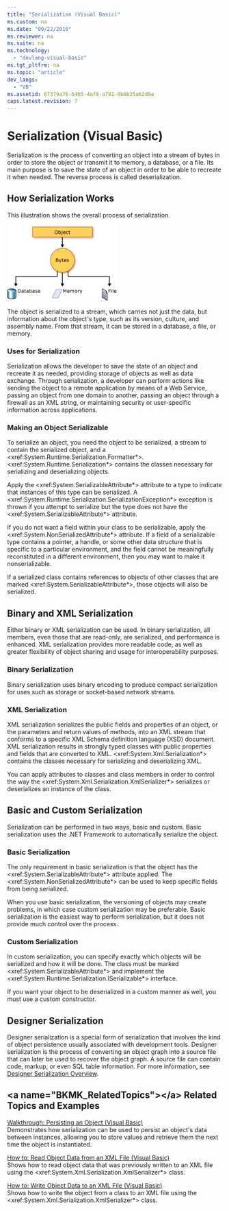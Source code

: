 ```yaml
---
title: "Serialization (Visual Basic)"
ms.custom: na
ms.date: "09/22/2016"
ms.reviewer: na
ms.suite: na
ms.technology: 
  - "devlang-visual-basic"
ms.tgt_pltfrm: na
ms.topic: "article"
dev_langs: 
  - "VB"
ms.assetid: 67379a76-5465-4af8-a781-0b0b25a62d9a
caps.latest.revision: 7
---
```

# Serialization (Visual Basic)
Serialization is the process of converting an object into a stream of bytes in order to store the object or transmit it to memory, a database, or a file. Its main purpose is to save the state of an object in order to be able to recreate it when needed. The reverse process is called deserialization.  
  
## How Serialization Works  
 This illustration shows the overall process of serialization.  
  
 ![Serialization Graphic](../vs140/media/serialization.gif "serialization")  
  
 The object is serialized to a stream, which carries not just the data, but information about the object's type, such as its version, culture, and assembly name. From that stream, it can be stored in a database, a file, or memory.  
  
### Uses for Serialization  
 Serialization allows the developer to save the state of an object and recreate it as needed, providing storage of objects as well as data exchange. Through serialization, a developer can perform actions like sending the object to a remote application by means of a Web Service, passing an object from one domain to another, passing an object through a firewall as an XML string, or maintaining security or user-specific information across applications.  
  
### Making an Object Serializable  
 To serialize an object, you need the object to be serialized, a stream to contain the serialized object, and a \<xref:System.Runtime.Serialization.Formatter*>. \<xref:System.Runtime.Serialization*> contains the classes necessary for serializing and deserializing objects.  
  
 Apply the \<xref:System.SerializableAttribute*> attribute to a type to indicate that instances of this type can be serialized. A \<xref:System.Runtime.Serialization.SerializationException*> exception is thrown if you attempt to serialize but the type does not have the \<xref:System.SerializableAttribute*> attribute.  
  
 If you do not want a field within your class to be serializable, apply the \<xref:System.NonSerializedAttribute*> attribute. If a field of a serializable type contains a pointer, a handle, or some other data structure that is specific to a particular environment, and the field cannot be meaningfully reconstituted in a different environment, then you may want to make it nonserializable.  
  
 If a serialized class contains references to objects of other classes that are marked \<xref:System.SerializableAttribute*>, those objects will also be serialized.  
  
## Binary and XML Serialization  
 Either binary or XML serialization can be used. In binary serialization, all members, even those that are read-only, are serialized, and performance is enhanced. XML serialization provides more readable code, as well as greater flexibility of object sharing and usage for interoperability purposes.  
  
### Binary Serialization  
 Binary serialization uses binary encoding to produce compact serialization for uses such as storage or socket-based network streams.  
  
### XML Serialization  
 XML serialization serializes the public fields and properties of an object, or the parameters and return values of methods, into an XML stream that conforms to a specific XML Schema definition language (XSD) document. XML serialization results in strongly typed classes with public properties and fields that are converted to XML. \<xref:System.Xml.Serialization*> contains the classes necessary for serializing and deserializing XML.  
  
 You can apply attributes to classes and class members in order to control the way the \<xref:System.Xml.Serialization.XmlSerializer*> serializes or deserializes an instance of the class.  
  
## Basic and Custom Serialization  
 Serialization can be performed in two ways, basic and custom. Basic serialization uses the .NET Framework to automatically serialize the object.  
  
### Basic Serialization  
 The only requirement in basic serialization is that the object has the \<xref:System.SerializableAttribute*> attribute applied. The \<xref:System.NonSerializedAttribute*> can be used to keep specific fields from being serialized.  
  
 When you use basic serialization, the versioning of objects may create problems, in which case custom serialization may be preferable. Basic serialization is the easiest way to perform serialization, but it does not provide much control over the process.  
  
### Custom Serialization  
 In custom serialization, you can specify exactly which objects will be serialized and how it will be done. The class must be marked \<xref:System.SerializableAttribute*> and implement the \<xref:System.Runtime.Serialization.ISerializable*> interface.  
  
 If you want your object to be deserialized in a custom manner as well, you must use a custom constructor.  
  
## Designer Serialization  
 Designer serialization is a special form of serialization that involves the kind of object persistence usually associated with development tools. Designer serialization is the process of converting an object graph into a source file that can later be used to recover the object graph. A source file can contain code, markup, or even SQL table information. For more information, see [Designer Serialization Overview](assetId:///c342635a-aa5f-4281-915b-b013738af15a).  
  
##  \<a name="BKMK_RelatedTopics">\</a> Related Topics and Examples  
 [Walkthrough: Persisting an Object (Visual Basic)](../vs140/walkthrough--persisting-an-object-in-visual-studio--visual-basic-.md)  
 Demonstrates how serialization can be used to persist an object's data between instances, allowing you to store values and retrieve them the next time the object is instantiated.  
  
 [How to: Read Object Data from an XML File (Visual Basic)](../vs140/how-to--read-object-data-from-an-xml-file--visual-basic-.md)  
 Shows how to read object data that was previously written to an XML file using the \<xref:System.Xml.Serialization.XmlSerializer*> class.  
  
 [How to: Write Object Data to an XML File (Visual Basic)](../vs140/how-to--write-object-data-to-an-xml-file--visual-basic-.md)  
 Shows how to write the object from a class to an XML file using the \<xref:System.Xml.Serialization.XmlSerializer*> class.
